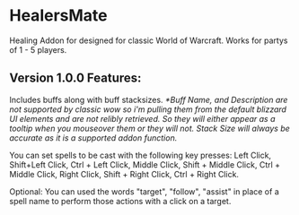 # HealersMate
Healing Addon for designed for classic World of Warcraft.
Works for partys of 1 - 5 players.

Version 1.0.0 Features:
-------------------------------------------------------------------------------------
Includes buffs along with buff stacksizes.
    _*Buff Name, and Description are not supported by classic wow so i'm pulling them from the default blizzard UI elements and are not relibly retrieved. So they will either appear as a tooltip when you mouseover them or they will not.
      Stack Size will always be accurate as it is a supported addon function._

You can set spells to be cast with the following key presses:
Left Click, Shift+Left Click, Ctrl + Left Click, Middle Click, Shift + Middle Click, Ctrl + Middle Click, Right Click, Shift + Right Click, Ctrl + Right Click.

Optional:
  You can used the words "target", "follow", "assist" in place of a spell name to perform those actions with a click on a target.

